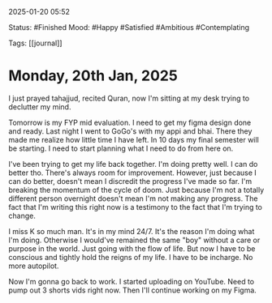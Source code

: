 
2025-01-20 05:52

Status: #Finished 
Mood: #Happy #Satisfied #Ambitious #Contemplating

Tags: [[journal]]

#  Monday, 20th Jan, 2025

I just prayed tahajjud, recited Quran, now I'm sitting at my desk trying to declutter my mind. 

Tomorrow is my FYP mid evaluation. I need to get my figma design done and ready. Last night I went to GoGo's with my appi and bhai. There they made me realize how little time I have left. In 10 days my final semester will be starting. I need to start planning what I need to do from here on.

I've been trying to get my life back together. I'm doing pretty well. I can do better tho. There's always room for improvement. However, just because I can do better, doesn't mean I discredit the progress I've made so far. I'm breaking the momentum of the cycle of doom. Just because I'm not a totally different person overnight doesn't mean I'm not making any progress. The fact that I'm writing this right now is a testimony to the fact that I'm trying to change. 

I miss K so much man. It's in my mind 24/7. It's the reason I'm doing what I'm doing. Otherwise I would've remained the same "boy" without a care or purpose in the world. Just going with the flow of life. But now I have to be conscious and tightly hold the reigns of my life. I have to be incharge. No more autopilot.

Now I'm gonna go back to work. I started uploading on YouTube. Need to pump out 3 shorts vids right now. Then I'll continue working on my Figma.
